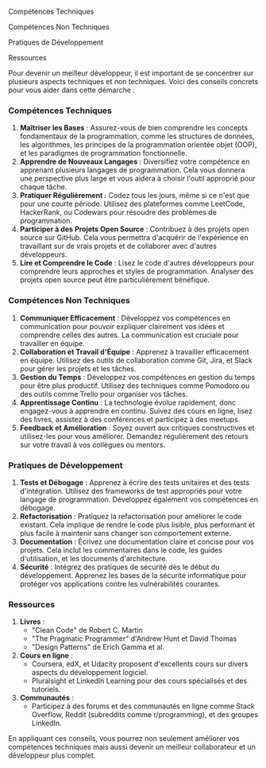   

Compétences Techniques

Compétences Non Techniques

Pratiques de Développement

Ressources

  

Pour devenir un meilleur développeur, il est important de se concentrer sur plusieurs aspects techniques et non techniques. Voici des conseils concrets pour vous aider dans cette démarche :

### Compétences Techniques

1. **Maîtriser les Bases** : Assurez-vous de bien comprendre les concepts fondamentaux de la programmation, comme les structures de données, les algorithmes, les principes de la programmation orientée objet (OOP), et les paradigmes de programmation fonctionnelle.
2. **Apprendre de Nouveaux Langages** : Diversifiez votre compétence en apprenant plusieurs langages de programmation. Cela vous donnera une perspective plus large et vous aidera à choisir l'outil approprié pour chaque tâche.
3. **Pratiquer Régulièrement** : Codez tous les jours, même si ce n'est que pour une courte période. Utilisez des plateformes comme LeetCode, HackerRank, ou Codewars pour résoudre des problèmes de programmation.
4. **Participer à des Projets Open Source** : Contribuez à des projets open source sur GitHub. Cela vous permettra d'acquérir de l'expérience en travaillant sur de vrais projets et de collaborer avec d'autres développeurs.
5. **Lire et Comprendre le Code** : Lisez le code d'autres développeurs pour comprendre leurs approches et styles de programmation. Analyser des projets open source peut être particulièrement bénéfique.

### Compétences Non Techniques

1. **Communiquer Efficacement** : Développez vos compétences en communication pour pouvoir expliquer clairement vos idées et comprendre celles des autres. La communication est cruciale pour travailler en équipe.
2. **Collaboration et Travail d'Équipe** : Apprenez à travailler efficacement en équipe. Utilisez des outils de collaboration comme Git, Jira, et Slack pour gérer les projets et les tâches.
3. **Gestion du Temps** : Développez vos compétences en gestion du temps pour être plus productif. Utilisez des techniques comme Pomodoro ou des outils comme Trello pour organiser vos tâches.
4. **Apprentissage Continu** : La technologie évolue rapidement, donc engagez-vous à apprendre en continu. Suivez des cours en ligne, lisez des livres, assistez à des conférences et participez à des meetups.
5. **Feedback et Amélioration** : Soyez ouvert aux critiques constructives et utilisez-les pour vous améliorer. Demandez régulièrement des retours sur votre travail à vos collègues ou mentors.

### Pratiques de Développement

1. **Tests et Débogage** : Apprenez à écrire des tests unitaires et des tests d'intégration. Utilisez des frameworks de test appropriés pour votre langage de programmation. Développez également vos compétences en débogage.
2. **Refactorisation** : Pratiquez la refactorisation pour améliorer le code existant. Cela implique de rendre le code plus lisible, plus performant et plus facile à maintenir sans changer son comportement externe.
3. **Documentation** : Écrivez une documentation claire et concise pour vos projets. Cela inclut les commentaires dans le code, les guides d'utilisation, et les documents d'architecture.
4. **Sécurité** : Intégrez des pratiques de sécurité dès le début du développement. Apprenez les bases de la sécurité informatique pour protéger vos applications contre les vulnérabilités courantes.

### Ressources

1. **Livres** :
    - "Clean Code" de Robert C. Martin
    - "The Pragmatic Programmer" d'Andrew Hunt et David Thomas
    - "Design Patterns" de Erich Gamma et al.
2. **Cours en ligne** :
    - Coursera, edX, et Udacity proposent d'excellents cours sur divers aspects du développement logiciel.
    - Pluralsight et LinkedIn Learning pour des cours spécialisés et des tutoriels.
3. **Communautés** :
    - Participez à des forums et des communautés en ligne comme Stack Overflow, Reddit (subreddits comme r/programming), et des groupes LinkedIn.

En appliquant ces conseils, vous pourrez non seulement améliorer vos compétences techniques mais aussi devenir un meilleur collaborateur et un développeur plus complet.